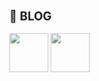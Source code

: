 



<!--
**ki225/ki225** is a ✨ _special_ ✨ repository because its `README.md` (this file) appears on your GitHub profile.

Here are some ideas to get you started:

- 🔭 I’m currently working on ...
- 🌱 I’m currently learning ...
- 👯 I’m looking to collaborate on ...
- 🤔 I’m looking for help with ...
- 💬 Ask me about ...
- 📫 How to reach me: ...
- 😄 Pronouns: ...
- ⚡ Fun fact: ...
-->

## 📄 BLOG

[<img src="[https://github.com/user-attachments/assets/429f1e12-f2ac-406b-9bb0-798a513af75c" width="70" height="70">](https://medium.com/@271yeye)
 [<img src="https://github.com/user-attachments/assets/e84e3944-cce2-47ca-aa90-b2db7e3cdfcf"   width="70" height="70" >](https://hackmd.io/@okii77)
